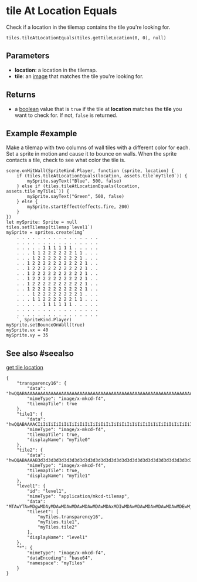 # tile At Location Equals

Check if a location in the tilemap contains the tile you're looking for.

```sig
tiles.tileAtLocationEquals(tiles.getTileLocation(0, 0), null)
```

## Parameters

* **location**: a location in the tilemap.
* **tile**: an [image](/types/image) that matches the tile you're looking for.

## Returns

* a [boolean](/types/boolean) value that is `true` if the tile at **location** matches the **tile** you want to check for. If not, `false` is returned.

## Example #example

Make a tilemap with two columns of wall tiles with a different color for each.  Set a sprite in motion and cause it to bounce on walls. When the sprite contacts a tile, check to see what color the tile is.

```blocks
scene.onHitWall(SpriteKind.Player, function (sprite, location) {
    if (tiles.tileAtLocationEquals(location, assets.tile`myTile0`)) {
        mySprite.sayText("Blue", 500, false)
    } else if (tiles.tileAtLocationEquals(location, assets.tile`myTile1`)) {
        mySprite.sayText("Green", 500, false)
    } else {
        mySprite.startEffect(effects.fire, 200)
    }
})
let mySprite: Sprite = null
tiles.setTilemap(tilemap`level1`)
mySprite = sprites.create(img`
    . . . . . . . . . . . . . . . . 
    . . . . . . . . . . . . . . . . 
    . . . . . 1 1 1 1 1 1 . . . . . 
    . . . 1 1 2 2 2 2 2 2 1 1 . . . 
    . . . 1 2 2 2 2 2 2 2 2 1 . . . 
    . . 1 2 2 2 2 2 2 2 2 2 2 1 . . 
    . . 1 2 2 2 2 2 2 2 2 2 2 1 . . 
    . . 1 2 2 2 2 2 2 2 2 2 2 1 . . 
    . . 1 2 2 2 2 2 2 2 2 2 2 1 . . 
    . . 1 2 2 2 2 2 2 2 2 2 2 1 . . 
    . . 1 2 2 2 2 2 2 2 2 2 2 1 . . 
    . . . 1 2 2 2 2 2 2 2 2 1 . . . 
    . . . 1 1 2 2 2 2 2 2 1 1 . . . 
    . . . . . 1 1 1 1 1 1 . . . . . 
    . . . . . . . . . . . . . . . . 
    . . . . . . . . . . . . . . . . 
    `, SpriteKind.Player)
mySprite.setBounceOnWall(true)
mySprite.vx = 40
mySprite.vy = 35
```

## See also #seealso

[get tile location](/reference/scene/get-tile-location)

```jres
{
    "transparency16": {
        "data": "hwQQABAAAAAAAAAAAAAAAAAAAAAAAAAAAAAAAAAAAAAAAAAAAAAAAAAAAAAAAAAAAAAAAAAAAAAAAAAAAAAAAAAAAAAAAAAAAAAAAAAAAAAAAAAAAAAAAAAAAAAAAAAAAAAAAAAAAAAAAAAAAAAAAAAAAAAAAAAAAAAAAAAAAAAAAAAAAAAAAA==",
        "mimeType": "image/x-mkcd-f4",
        "tilemapTile": true
    },
    "tile1": {
        "data": "hwQQABAAAACIiIiIiIiIiIiIiIiIiIiIiIiIiIiIiIiIiIiIiIiIiIiIiIiIiIiIiIiIiIiIiIiIiIiIiIiIiIiIiIiIiIiIiIiIiIiIiIiIiIiIiIiIiIiIiIiIiIiIiIiIiIiIiIiIiIiIiIiIiIiIiIiIiIiIiIiIiIiIiIiIiIiIiIiIiA==",
        "mimeType": "image/x-mkcd-f4",
        "tilemapTile": true,
        "displayName": "myTile0"
    },
    "tile2": {
        "data": "hwQQABAAAAB3d3d3d3d3d3d3d3d3d3d3d3d3d3d3d3d3d3d3d3d3d3d3d3d3d3d3d3d3d3d3d3d3d3d3d3d3d3d3d3d3d3d3d3d3d3d3d3d3d3d3d3d3d3d3d3d3d3d3d3d3d3d3d3d3d3d3d3d3d3d3d3d3d3d3d3d3d3d3d3d3d3d3d3d3dw==",
        "mimeType": "image/x-mkcd-f4",
        "tilemapTile": true,
        "displayName": "myTile1"
    },
    "level1": {
        "id": "level1",
        "mimeType": "application/mkcd-tilemap",
        "data": "MTAwYTAwMDgwMDAyMDAwMDAwMDAwMDAwMDAwMDAxMDIwMDAwMDAwMDAwMDAwMDAwMDEwMjAwMDAwMDAwMDAwMDAwMDAwMTAyMDAwMDAwMDAwMDAwMDAwMDAxMDIwMDAwMDAwMDAwMDAwMDAwMDEwMjAwMDAwMDAwMDAwMDAwMDAwMTAyMDAwMDAwMDAwMDAwMDAwMDAxMDIwMDAwMDAwMDAwMDAwMDAwMDEwMjAwMDAwMDIwMDIwMDAwMDAyMDAyMDAwMDAwMjAwMjAwMDAwMDIwMDIwMDAwMDAyMDAyMDAwMDAwMjAwMjAwMDAwMDIwMDIwMDAwMDAyMA==",
        "tileset": [
            "myTiles.transparency16",
            "myTiles.tile1",
            "myTiles.tile2"
        ],
        "displayName": "level1"
    },
    "*": {
        "mimeType": "image/x-mkcd-f4",
        "dataEncoding": "base64",
        "namespace": "myTiles"
    }
}
```